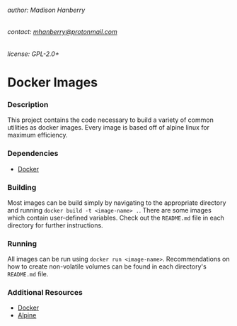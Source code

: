 ###### author: Madison Hanberry
###### contact: mhanberry@protonmail.com
###### license: GPL-2.0+
# Docker Images
### Description
This project contains the code necessary to build a variety of common utilities as docker images. Every image is based off of alpine linux for maximum efficiency.
### Dependencies
* [Docker](https://docs.docker.com/install)
### Building
Most images can be build simply by navigating to the appropriate directory and running `docker build -t <image-name> .`. There are some images which contain user-defined variables. Check out the `README.md` file in each directory for further instructions.
### Running
All images can be run using `docker run <image-name>`. Recommendations on how to create non-volatile volumes can be found in each directory's `README.md` file.
### Additional Resources
* [Docker](https://www.docker.com)
* [Alpine](https://www.alpinelinux.org)
